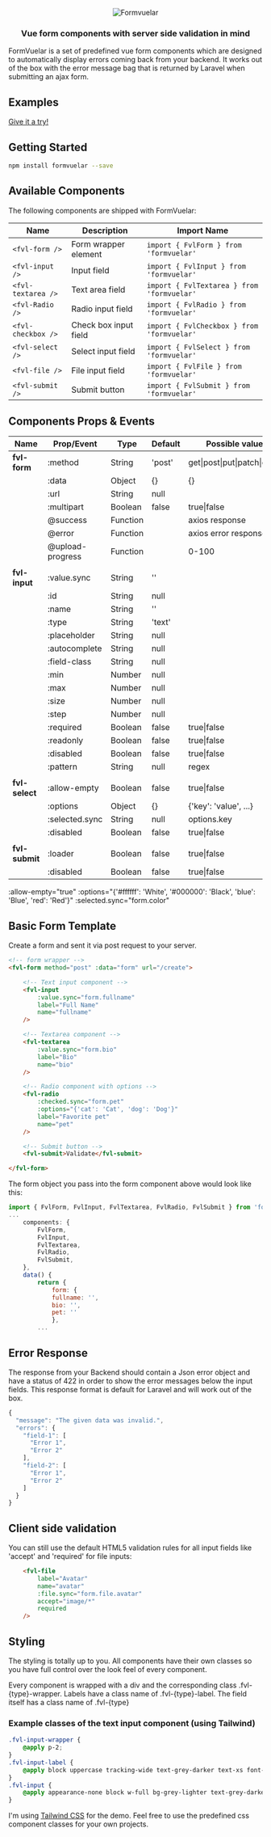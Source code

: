 <p align="center">
    <img src="https://janiskelemen.github.io/formvuelar/example/Formvuelar.svg" alt="Formvuelar" />
</p>
<h3 align="center">Vue form components with server side validation in mind</h3>

<p>
FormVuelar is a set of predefined vue form components which are designed to automatically display errors coming back from your backend. It works out of the box with the error message bag that is returned by Laravel when submitting an ajax form.
</p>

<h2>Examples</h2>
<a href="https://janiskelemen.github.io/formvuelar/" target="_blank">Give it a try!</a>

<h2>Getting Started</h2>

```bash
npm install formvuelar --save
```

<h2>Available Components</h2>

<p>
The following components are shipped with FormVuelar:
</p>

| Name               | Description           | Import Name                                |
| ------------------ | --------------------- | ------------------------------------------ |
| `<fvl-form />`     | Form wrapper element  | `import { FvlForm } from 'formvuelar'`     |
| `<fvl-input />`    | Input field           | `import { FvlInput } from 'formvuelar'`    |
| `<fvl-textarea />` | Text area field       | `import { FvlTextarea } from 'formvuelar'` |
| `<fvl-Radio />`    | Radio input field     | `import { FvlRadio } from 'formvuelar'`    |
| `<fvl-checkbox />` | Check box input field | `import { FvlCheckbox } from 'formvuelar'` |
| `<fvl-select />`   | Select input field    | `import { FvlSelect } from 'formvuelar'`   |
| `<fvl-file />`     | File input field      | `import { FvlFile } from 'formvuelar'`     |
| `<fvl-submit />`   | Submit button         | `import { FvlSubmit } from 'formvuelar'`   |

<h2>Components Props & Events</h2>

| Name           | Prop/Event       | Type     | Default | Possible values               |
| -------------- | ---------------- | -------- | ------- | ----------------------------- |
| **fvl-form**   | :method          | String   | 'post'  | get\|post\|put\|patch\|delete |
|                | :data            | Object   | {}      | {}                            |
|                | :url             | String   | null    |                               |
|                | :multipart       | Boolean  | false   | true\|false                   |
|                | @success         | Function |         | axios response                |
|                | @error           | Function |         | axios error response          |
|                | @upload-progress | Function |         | 0-100                         |
|                |                  |          |         |                               |
| **fvl-input**  | :value.sync      | String   | ''      |                               |
|                | :id              | String   | null    |                               |
|                | :name            | String   | ''      |                               |
|                | :type            | String   | 'text'  |                               |
|                | :placeholder     | String   | null    |                               |
|                | :autocomplete    | String   | null    |                               |
|                | :field-class     | String   | null    |                               |
|                | :min             | Number   | null    |                               |
|                | :max             | Number   | null    |                               |
|                | :size            | Number   | null    |                               |
|                | :step            | Number   | null    |                               |
|                | :required        | Boolean  | false   | true\|false                   |
|                | :readonly        | Boolean  | false   | true\|false                   |
|                | :disabled        | Boolean  | false   | true\|false                   |
|                | :pattern         | String   | null    | regex                         |
|                |                  |          |         |                               |
| **fvl-select** | :allow-empty     | Boolean  | false   | true\|false                   |
|                | :options         | Object   | {}      | {'key': 'value', ...}         |
|                | :selected.sync   | String   | null    | options.key                   |
|                | :disabled        | Boolean  | false   | true\|false                   |
|                |                  |          |         |                               |
| **fvl-submit** | :loader          | Boolean  | false   | true\|false                   |
|                | :disabled        | Boolean  | false   | true\|false                   |

:allow-empty="true"
:options="{'#ffffff': 'White', '#000000': 'Black', 'blue': 'Blue', 'red': 'Red'}"
:selected.sync="form.color"

<h2>Basic Form Template</h2>
<p>
Create a form and sent it via post request to your server.
</p>

```html
<!-- form wrapper -->
<fvl-form method="post" :data="form" url="/create">

    <!-- Text input component -->
    <fvl-input
        :value.sync="form.fullname"
        label="Full Name"
        name="fullname"
    />

    <!-- Textarea component -->
    <fvl-textarea
        :value.sync="form.bio"
        label="Bio"
        name="bio"
    />

    <!-- Radio component with options -->
    <fvl-radio
        :checked.sync="form.pet"
        :options="{'cat': 'Cat', 'dog': 'Dog'}"
        label="Favorite pet"
        name="pet"
    />

    <!-- Submit button -->
    <fvl-submit>Validate</fvl-submit>

</fvl-form>
```

<p>
The form object you pass into the form component above would look like this:
</p>

```javascript
import { FvlForm, FvlInput, FvlTextarea, FvlRadio, FvlSubmit } from 'formvuelar'
...
    components: {
        FvlForm,
        FvlInput,
        FvlTextarea,
        FvlRadio,
        FvlSubmit,
    },
    data() {
        return {
            form: {
            fullname: '',
            bio: '',
            pet: ''
            },
        ...
```

<h2>Error Response</h2>

<p>
The response from your Backend should contain a Json error object and have a status of 422 in order to show the error messages below the input fields. This response format is default for Laravel and will work out of the box.
</p>

```javascript
{
  "message": "The given data was invalid.",
  "errors": {
    "field-1": [
      "Error 1",
      "Error 2"
    ],
    "field-2": [
      "Error 1",
      "Error 2"
    ]
  }
}
```

<h2>Client side validation</h2>
<p>
You can still use the default HTML5 validation rules for all input fields like 'accept' and 'required' for file inputs:
</p>

```html
    <fvl-file
        label="Avatar"
        name="avatar"
        :file.sync="form.file.avatar"
        accept="image/*"
        required
    />
```

<h2>Styling</h2>
<p>
The styling is totally up to you. All components have their own classes so you have full control over the look feel of every component.
</p>
<p>
Every component is wrapped with a div and the corresponding class .fvl-{type}-wrapper.
Labels have a class name of .fvl-{type}-label.
The field itself has a class name of .fvl-{type}
</p>
<h3>Example classes of the text input component (using Tailwind)</h3>

```CSS
.fvl-input-wrapper {
    @apply p-2;
}
.fvl-input-label {
    @apply block uppercase tracking-wide text-grey-darker text-xs font-bold mb-2;
}
.fvl-input {
    @apply appearance-none block w-full bg-grey-lighter text-grey-darkest border border-grey-lighter rounded py-3 px-4 leading-tight;
}
```

<p>
I'm using <a href="https://tailwind.com">Tailwind CSS</a> for the demo.
Feel free to use the predefined css component classes for your own projects.
</p>
